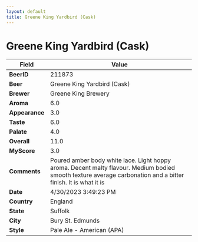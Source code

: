 ```yaml
---
layout: default
title: Greene King Yardbird (Cask)
---
```


# Greene King Yardbird (Cask)

| Field         | Value     |
|---------------|-----------|
| **BeerID** | 211873 |
| **Beer** | Greene King Yardbird (Cask) |
| **Brewer** | Greene King Brewery |
| **Aroma** | 6.0 |
| **Appearance** | 3.0 |
| **Taste** | 6.0 |
| **Palate** | 4.0 |
| **Overall** | 11.0 |
| **MyScore** | 3.0 |
| **Comments** | Poured amber body white lace. Light hoppy aroma. Decent malty flavour. Medium bodied smooth texture average carbonation and a bitter finish. It is what it is  |
| **Date** | 4/30/2023 3:49:23 PM |
| **Country** | England |
| **State** | Suffolk |
| **City** | Bury St. Edmunds |
| **Style** | Pale Ale - American (APA) |
